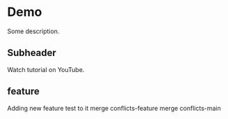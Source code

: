 # Demo

Some description.

## Subheader

Watch tutorial on YouTube.

## feature

Adding new feature test to it
merge conflicts-feature
merge conflicts-main


